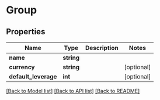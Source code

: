 # Group

## Properties
Name | Type | Description | Notes
------------ | ------------- | ------------- | -------------
**name** | **string** |  | 
**currency** | **string** |  | [optional] 
**default_leverage** | **int** |  | [optional] 

[[Back to Model list]](../README.md#documentation-for-models) [[Back to API list]](../README.md#documentation-for-api-endpoints) [[Back to README]](../README.md)



